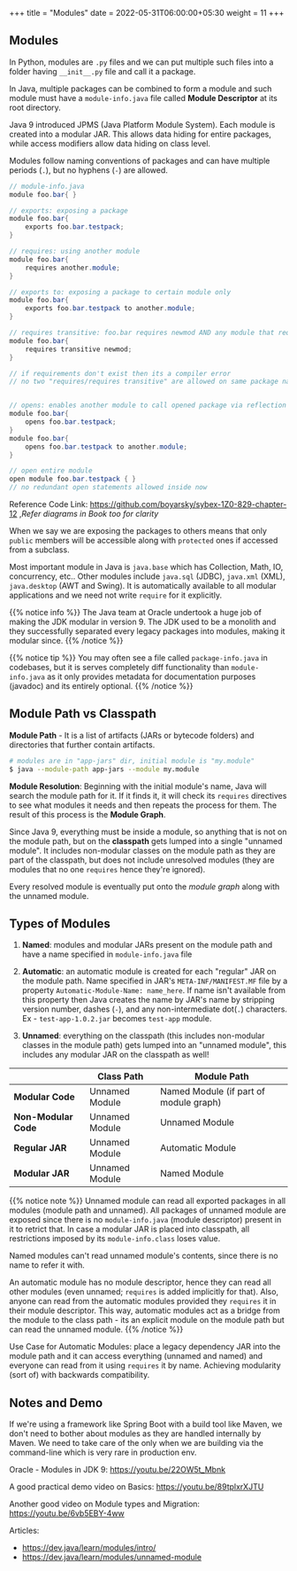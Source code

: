 +++
title = "Modules"
date =  2022-05-31T06:00:00+05:30
weight = 11
+++

## Modules
In Python, modules are `.py` files and we can put multiple such files into a folder having `__init__.py` file and call it a package.

In Java, multiple packages can be combined to form a module and such module must have a `module-info.java` file called **Module Descriptor** at its root directory.

Java 9 introduced JPMS (Java Platform Module System). Each module is created into a modular JAR. This allows data hiding for entire packages, while access modifiers allow data hiding on class level.

Modules follow naming conventions of packages and can have multiple periods (`.`), but no hyphens (`-`) are allowed.

```java
// module-info.java
module foo.bar{ }

// exports: exposing a package
module foo.bar{
	exports foo.bar.testpack;
}

// requires: using another module
module foo.bar{
	requires another.module;
}

// exports to: exposing a package to certain module only
module foo.bar{
	exports foo.bar.testpack to another.module;
}

// requires transitive: foo.bar requires newmod AND any module that requires (include) foo.bar will also automatically requires (include) newmod module
module foo.bar{
	requires transitive newmod;
}

// if requirements don't exist then its a compiler error
// no two "requires/requires transitive" are allowed on same package name in the same module since its redundant


// opens: enables another module to call opened package via reflection
module foo.bar{
	opens foo.bar.testpack;
}
module foo.bar{
	opens foo.bar.testpack to another.module;
}

// open entire module
open module foo.bar.testpack { }
// no redundant open statements allowed inside now
```

Reference Code Link: https://github.com/boyarsky/sybex-1Z0-829-chapter-12 ,_Refer diagrams in Book too for clarity_

When we say we are exposing the packages to others means that only `public` members will be accessible along with `protected` ones if accessed from a subclass.

Most important module in Java is `java.base` which has Collection, Math, IO, concurrency, etc.. Other modules include `java.sql` (JDBC), `java.xml` (XML), `java.desktop` (AWT and Swing). It is automatically available to all modular applications and we need not write `require` for it explicitly. 

{{% notice info %}}
The Java team at Oracle undertook a huge job of making the JDK modular in version 9. The JDK used to be a monolith and they successfully separated every legacy packages into modules, making it modular since.
{{% /notice %}}

{{% notice tip %}}
You may often see a file called `package-info.java` in codebases, but it is serves completely diff functionality than `module-info.java` as it only provides metadata for documentation purposes (javadoc) and its entirely optional.
{{% /notice %}}

## Module Path vs Classpath
**Module Path** - It is a list of artifacts (JARs or bytecode folders) and directories that further contain artifacts.

```sh
# modules are in "app-jars" dir, initial module is "my.module"
$ java --module-path app-jars --module my.module
```

**Module Resolution**: Beginning with the initial module's name, Java will search the module path for it. If it finds it, it will check its `requires` directives to see what modules it needs and then repeats the process for them. The result of this process is the **Module Graph**.

Since Java 9, everything must be inside a module, so anything that is not on the module path, but on the **classpath** gets lumped into a single "unnamed module". It includes non-modular classes on the module path as they are part of the classpath, but does not include unresolved modules (they are modules that no one `requires` hence they're ignored).

Every resolved module is eventually put onto the _module graph_ along with the unnamed module.

## Types of Modules

1. **Named**: modules and modular JARs present on the module path and have a name specified in `module-info.java` file

2. **Automatic**: an automatic module is created for each "regular" JAR on the module path. Name specified in JAR's `META-INF/MANIFEST.MF` file by a property `Automatic-Module-Name: name_here`. If name isn't available from this property then Java creates the name by JAR's name by stripping version number, dashes (`-`), and any non-intermediate dot(`.`) characters. Ex - `test-app-1.0.2.jar` becomes `test-app` module.

3. **Unnamed**: everything on the classpath (this includes non-modular classes in the module path) gets lumped into an "unnamed module", this includes any modular JAR on the classpath as well! 

|   	|   Class Path	|   Module Path	|
|---	|---	|---	|
|  **Modular Code** 	|   Unnamed Module	|  Named Module (if part of module graph)	|
|  **Non-Modular Code** 	|   Unnamed Module	|  Unnamed Module 	|
|  **Regular JAR** 	|   Unnamed Module	|  Automatic Module |
|  **Modular JAR** 	|   Unnamed Module	|  Named Module 	|

{{% notice note %}}
Unnamed module can read all exported packages in all modules (module path and unnamed). All packages of unnamed module are exposed since there is no `module-info.java` (module descriptor) present in it to retrict that. In case a modular JAR is placed into classpath, all restrictions imposed by its `module-info.class` loses value.

Named modules can't read unnamed module's contents, since there is no name to refer it with.

An automatic module has no module descriptor, hence they can read all other modules (even unnamed; `requires` is added implicitly for that). Also, anyone can read from the automatic modules provided they `requires` it in their module descriptor. This way, automatic modules act as a bridge from the module to the class path - its an explicit module on the module path but can read the unnamed module.
{{% /notice %}}

Use Case for Automatic Modules: place a legacy dependency JAR into the module path and it can access everything (unnamed and named) and everyone can read from it using `requires` it by name. Achieving modularity (sort of) with backwards compatibility.

## Notes and Demo
If we're using a framework like Spring Boot with a build tool like Maven, we don't need to bother about modules as they are handled internally by Maven. We need to take care of the only when we are building via the command-line which is very rare in production env.

Oracle - Modules in JDK 9: https://youtu.be/22OW5t_Mbnk

A good practical demo video on Basics: https://youtu.be/89tplxrXJTU

Another good video on Module types and Migration: https://youtu.be/6vb5EBY-4ww

Articles:
- https://dev.java/learn/modules/intro/
- https://dev.java/learn/modules/unnamed-module